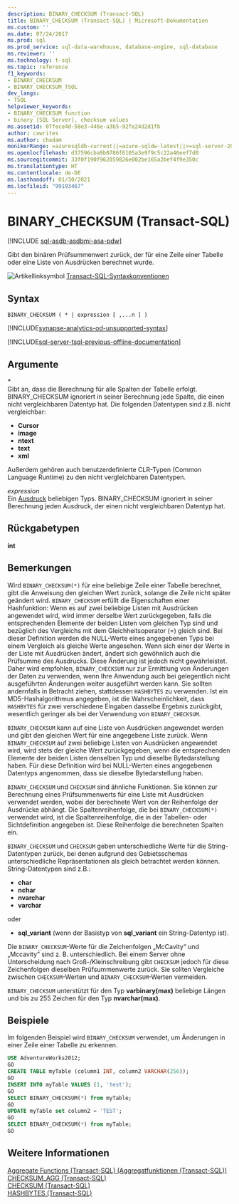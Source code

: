```yaml
---
description: BINARY_CHECKSUM (Transact-SQL)
title: BINARY_CHECKSUM (Transact-SQL) | Microsoft-Dokumentation
ms.custom: ''
ms.date: 07/24/2017
ms.prod: sql
ms.prod_service: sql-data-warehouse, database-engine, sql-database
ms.reviewer: ''
ms.technology: t-sql
ms.topic: reference
f1_keywords:
- BINARY_CHECKSUM
- BINARY_CHECKSUM_TSQL
dev_langs:
- TSQL
helpviewer_keywords:
- BINARY_CHECKSUM function
- binary [SQL Server], checksum values
ms.assetid: 07fece4d-58e3-446e-a3b5-92fe24d2d1fb
author: cawrites
ms.author: chadam
monikerRange: =azuresqldb-current||=azure-sqldw-latest||>=sql-server-2016||>=sql-server-linux-2017||=azuresqldb-mi-current
ms.openlocfilehash: d37596cba9b0786f6105a3e9f9c5c22a46eef7d0
ms.sourcegitcommit: 33f0f190f962059826e002be165a2bef4f9e350c
ms.translationtype: HT
ms.contentlocale: de-DE
ms.lasthandoff: 01/30/2021
ms.locfileid: "99193467"
---
```

# <a name="binary_checksum--transact-sql"></a>BINARY_CHECKSUM (Transact-SQL)
[!INCLUDE [sql-asdb-asdbmi-asa-pdw](../../includes/applies-to-version/sql-asdb-asdbmi-asa.md)]

Gibt den binären Prüfsummenwert zurück, der für eine Zeile einer Tabelle oder eine Liste von Ausdrücken berechnet wurde.
  
![Artikellinksymbol](../../database-engine/configure-windows/media/topic-link.gif "Artikellinksymbol") [Transact-SQL-Syntaxkonventionen](../../t-sql/language-elements/transact-sql-syntax-conventions-transact-sql.md)
  
## <a name="syntax"></a>Syntax  
  
```syntaxsql
BINARY_CHECKSUM ( * | expression [ ,...n ] )   
```  
  
[!INCLUDE[synapse-analytics-od-unsupported-syntax](../../includes/synapse-analytics-od-unsupported-syntax.md)]

[!INCLUDE[sql-server-tsql-previous-offline-documentation](../../includes/sql-server-tsql-previous-offline-documentation.md)]

## <a name="arguments"></a>Argumente
*\**  
Gibt an, dass die Berechnung für alle Spalten der Tabelle erfolgt. BINARY_CHECKSUM ignoriert in seiner Berechnung jede Spalte, die einen nicht vergleichbaren Datentyp hat. Die folgenden Datentypen sind z.B. nicht vergleichbar:  
* **Cursor**  
* **image**  
* **ntext**  
* **text**  
* **xml**  

Außerdem gehören auch benutzerdefinierte CLR-Typen (Common Language Runtime) zu den nicht vergleichbaren Datentypen.
  
*expression*  
Ein [Ausdruck](../../t-sql/language-elements/expressions-transact-sql.md) beliebigen Typs. BINARY_CHECKSUM ignoriert in seiner Berechnung jeden Ausdruck, der einen nicht vergleichbaren Datentyp hat.

## <a name="return-types"></a>Rückgabetypen  
 **int**
  
## <a name="remarks"></a>Bemerkungen  
Wird `BINARY_CHECKSUM(*)` für eine beliebige Zeile einer Tabelle berechnet, gibt die Anweisung den gleichen Wert zurück, solange die Zeile nicht später geändert wird. `BINARY_CHECKSUM` erfüllt die Eigenschaften einer Hashfunktion: Wenn es auf zwei beliebige Listen mit Ausdrücken angewendet wird, wird immer derselbe Wert zurückgegeben, falls die entsprechenden Elemente der beiden Listen vom gleichen Typ sind und bezüglich des Vergleichs mit dem Gleichheitsoperator (=) gleich sind. Bei dieser Definition werden die NULL-Werte eines angegebenen Typs bei einem Vergleich als gleiche Werte angesehen. Wenn sich einer der Werte in der Liste mit Ausdrücken ändert, ändert sich gewöhnlich auch die Prüfsumme des Ausdrucks. Diese Änderung ist jedoch nicht gewährleistet. Daher wird empfohlen, `BINARY_CHECKSUM` nur zur Ermittlung von Änderungen der Daten zu verwenden, wenn Ihre Anwendung auch bei gelegentlich nicht ausgeführten Änderungen weiter ausgeführt werden kann. Sie sollten andernfalls in Betracht ziehen, stattdessen `HASHBYTES` zu verwenden. Ist ein MD5-Hashalgorithmus angegeben, ist die Wahrscheinlichkeit, dass `HASHBYTES` für zwei verschiedene Eingaben dasselbe Ergebnis zurückgibt, wesentlich geringer als bei der Verwendung von `BINARY_CHECKSUM`.
  
`BINARY_CHECKSUM` kann auf eine Liste von Ausdrücken angewendet werden und gibt den gleichen Wert für eine angegebene Liste zurück. Wenn `BINARY_CHECKSUM` auf zwei beliebige Listen von Ausdrücken angewendet wird, wird stets der gleiche Wert zurückgegeben, wenn die entsprechenden Elemente der beiden Listen denselben Typ und dieselbe Bytedarstellung haben. Für diese Definition wird bei NULL-Werten eines angegebenen Datentyps angenommen, dass sie dieselbe Bytedarstellung haben.
  
`BINARY_CHECKSUM` und `CHECKSUM` sind ähnliche Funktionen. Sie können zur Berechnung eines Prüfsummenwerts für eine Liste mit Ausdrücken verwendet werden, wobei der berechnete Wert von der Reihenfolge der Ausdrücke abhängt. Die Spaltenreihenfolge, die bei `BINARY_CHECKSUM(*)` verwendet wird, ist die Spaltenreihenfolge, die in der Tabellen- oder Sichtdefinition angegeben ist. Diese Reihenfolge die berechneten Spalten ein.
  
`BINARY_CHECKSUM` und `CHECKSUM` geben unterschiedliche Werte für die String-Datentypen zurück, bei denen aufgrund des Gebietsschemas unterschiedliche Repräsentationen als gleich betrachtet werden können. String-Datentypen sind z.B.:  

* **char**  
* **nchar**  
* **nvarchar**  
* **varchar**  

oder  

* **sql_variant** (wenn der Basistyp von **sql_variant** ein String-Datentyp ist).  
  
Die `BINARY_CHECKSUM`-Werte für die Zeichenfolgen „McCavity“ und „Mccavity“ sind z. B. unterschiedlich. Bei einem Server ohne Unterscheidung nach Groß-/Kleinschreibung gibt `CHECKSUM` jedoch für diese Zeichenfolgen dieselben Prüfsummenwerte zurück. Sie sollten Vergleiche zwischen `CHECKSUM`-Werten und `BINARY_CHECKSUM`-Werten vermeiden.
 
`BINARY_CHECKSUM` unterstützt für den Typ **varbinary(max)** beliebige Längen und bis zu 255 Zeichen für den Typ **nvarchar(max)**.
  
## <a name="examples"></a>Beispiele  
Im folgenden Beispiel wird `BINARY_CHECKSUM` verwendet, um Änderungen in einer Zeile einer Tabelle zu erkennen.
  
```sql
USE AdventureWorks2012;  
GO  
CREATE TABLE myTable (column1 INT, column2 VARCHAR(256));  
GO  
INSERT INTO myTable VALUES (1, 'test');  
GO  
SELECT BINARY_CHECKSUM(*) from myTable;  
GO  
UPDATE myTable set column2 = 'TEST';  
GO  
SELECT BINARY_CHECKSUM(*) from myTable;  
GO  
```  
  
## <a name="see-also"></a>Weitere Informationen
[Aggregate Functions &#40;Transact-SQL&#41; (Aggregatfunktionen (Transact-SQL))](../../t-sql/functions/aggregate-functions-transact-sql.md)  
[CHECKSUM_AGG &#40;Transact-SQL&#41;](../../t-sql/functions/checksum-agg-transact-sql.md)  
[CHECKSUM &#40;Transact-SQL&#41;](../../t-sql/functions/checksum-transact-sql.md)  
[HASHBYTES &#40;Transact-SQL&#41;](../../t-sql/functions/hashbytes-transact-sql.md)  
  
  
